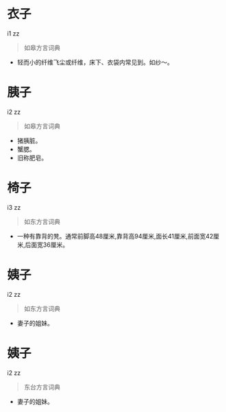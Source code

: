 # 衣子
i1 zz
> 如皋方言词典
- 轻而小的纤维飞尘或纤维，床下、衣袋内常见到。如纱～。

# 胰子
i2 zz
> 如皋方言词典
- 猪胰脏。
- 蟹腮。
- 旧称肥皂。

# 椅子
i3 zz
> 如东方言词典
- 一种有靠背的凳。通常前脚高48厘米,靠背高94厘米,面长41厘米,前面宽42厘米,后面宽36厘米。

# 姨子
i2 zz
> 如东方言词典
- 妻子的姐妹。

# 姨子
i2 zz
> 东台方言词典
- 妻子的姐妹。
